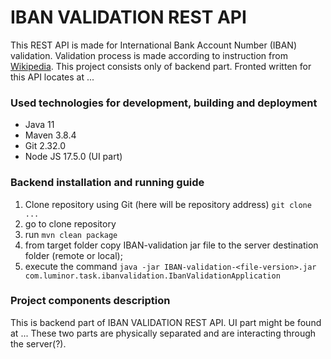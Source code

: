 # IBAN VALIDATION REST API

This REST API is made for International Bank Account Number (IBAN) validation. Validation process is made 
according to instruction from [Wikipedia](https://en.wikipedia.org/wiki/International_Bank_Account_Number#Algorithms).
This project consists only of backend part. Fronted written for this API locates at ...

### Used technologies for development, building and deployment
* Java 11
* Maven 3.8.4
* Git 2.32.0
* Node JS 17.5.0 (UI part)

### Backend installation and running guide
1. Clone repository using Git (here will be repository address)
   `git clone ...`
2. go to clone repository
3. run `mvn clean package`
4. from target folder copy IBAN-validation jar file to the server 
destination folder (remote or local);
5. execute the command `java -jar IBAN-validation-<file-version>.jar com.luminor.task.ibanvalidation.IbanValidationApplication`

### Project components description
This is backend part of IBAN VALIDATION REST API. UI part might be found at ...
These two parts are physically separated and are interacting through the server(?).

